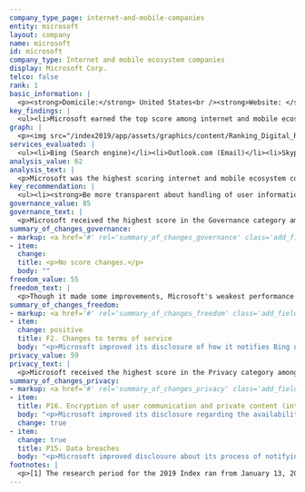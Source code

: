 ```yaml
---
company_type_page: internet-and-mobile-companies
entity: microsoft
layout: company
name: microsoft
id: microsoft
company_type: Internet and mobile ecosystem companies
display: Microsoft Corp.
telco: false
rank: 1
basic_information: | 
  <p><strong>Domicile:</strong> United States<br /><strong>Website: </strong><a href="https://www.microsoft.com/" target="_blank" rel="noopener">www.microsoft.com</a></p>
key_findings: | 
  <ul><li>Microsoft earned the top score among internet and mobile ecosystem companies in the 2019 Index for disclosing more about its commitments and policies affecting users&rsquo; human rights than all other ranked companies.</li><li>It was the most transparent of all internet and mobile ecosystem companies about its privacy policies and practices, although it disclosed less than some of its peers about how it handles user data.</li><li>It was less transparent than many of its peers about policies affecting freedom of expression, including how it handles third-party requests to remove content or restrict accounts, as well as its policies for notifying users of such restrictions.</li></ul>
graph: | 
  <p><img src="/index2019/app/assets/graphics/content/Ranking_Digital_Rights_2018_Corporate_Accountability_Index1.png" /></p>
services_evaluated: | 
  <ul><li>Bing (Search engine)</li><li>Outlook.com (Email)</li><li>Skype (Messaging &amp; VoIP)</li><li>OneDrive (Cloud service)</li></ul>
analysis_value: 62
analysis_text: | 
  <p>Microsoft was the highest scoring internet and mobile ecosystem company in the 2019 Index, disclosing more information about policies and practices affecting users&rsquo; freedom of expression and privacy than its peers.<sup>1</sup> It earned the top score in this year&rsquo;s Index for its improved disclosure of privacy and security policies.<sup>2</sup> It disclosed more information about options users have to access the information that the company holds about them, clarified its process for responding to data breaches, and disclosed options users have to use end-to-end encryption for some of its services. Despite its strong overall performance relative to its peers, Microsoft should be more transparent about its policies affecting users&rsquo; freedom of expression by clarifying its rules and how they are enforced. It could also improve its disclosure of its handling of user information.<br /><br /></p><hr /><p><strong><br />Microsoft Corp.</strong> develops, licenses, and supports software products, services, and devices worldwide. Major offerings include Windows OS, Microsoft Office, Windows Phone software and devices, advertising services, server products, Skype, and OneDrive cloud services.</p><p><strong>Market cap</strong>: USD 934.2 billion<sup>3</sup><br /><strong>NasdaqGS:</strong> MSFT</p>
key_recommendation: | 
  <ul><li><strong>Be more transparent about handling of user information.</strong> Microsoft should more clearly state what user information it collects, shares, retains, and why, and clarify options users have to control what is collected and shared, and how.</li><li><strong>Be transparent about restrictions to freedom of expression.</strong> Microsoft should clarify how it notifies users when it restricts access to content or accounts either due to government requests or as a result of enforcing its own rules.</li><li><strong>Improve remedy.</strong> Microsoft should be more accountable to users by providing a clear and accessible remedy mechanism for users to issue human rights grievances against the company.</li></ul>
governance_value: 85
governance_text: | 
  <p>Microsoft received the highest score in the Governance category among internet and mobile ecosystem companies, and the second-highest score of all 24 companies evaluated, after Telef&oacute;nica. A member of the Global Network Initiative (GNI), Microsoft continued to disclose strong governance oversight over freedom of expression and privacy issues, including clear evidence that it conducts human rights due diligence to assess and mitigate the risks of its products and services (G4). It was one of the few companies in the 2019 Index to disclose it evaluates freedom of expression and privacy risks associated with how it enforces its terms of service and its use of automated decision making technologies. However, it failed to disclose if it evaluates risks of its use of targeted advertising on freedom of expression and privacy. Like all companies, Microsoft should do more to clarify its grievance and remedy mechanisms enabling users to submit complaints about infringements to their freedom of expression or privacy rights (G6).</p>
summary_of_changes_governance:
- markup: <a href='#' rel='summary_of_changes_governance' class='add_fieldset dashicons-before dashicons-plus'><span>Add fieldset</span></a>
- item:
  change: 
  title: <p>No score changes.</p>
  body: ""
freedom_value: 55
freedom_text: | 
  <p>Though it made some improvements, Microsoft's weakest performance in this year's Index was in the Freedom of Expression category, ranking fourth among its internet and mobile ecosystem company peers. Microsoft&rsquo;s terms of service were easy to find and easy to understand (F1). It clarified its policy for notifying users of changes to its terms of service for the Bing search engine, but failed to disclose a notification time frame for any of its services (F2).</p><p>Microsoft disclosed less than Twitter, Google, and Kakao but more than all other internet and mobile ecosystem companies about its rules and how they are enforced (F3, F4, F8). Microsoft disclosed the most information about its process for enforcing its rules (F3), but failed to disclose clear policies for notifying users of content or account restrictions (F8). Microsoft was one of four companies to publish any data about its terms of service enforcement (F4), specifically on content removed from Bing and OneDrive for violating its policy on &ldquo;non-consensual pornography.&rdquo; However, it should disclose data on other types of content it removes for terms of service violations.</p><p>Microsoft provided less information than Google, Verizon Media, Kakao, and Twitter about how it responds to government and private requests to remove content or restrict accounts (F5-F7).<sup>4</sup> It disclosed some information about the company&rsquo;s process for responding to government and private requests to remove content (F5), and some data about the number of these requests received and with which it complied (F6, F7).</p>
summary_of_changes_freedom:
- markup: <a href='#' rel='summary_of_changes_freedom' class='add_fieldset dashicons-before dashicons-plus'><span>Add fieldset</span></a>
- item:
  change: positive
  title: F2. Changes to terms of service
  body: "<p>Microsoft improved its disclosure of how it notifies Bing users of changes to its terms of service.</p>"
privacy_value: 59
privacy_text: | 
  <p>Microsoft received the highest score in the Privacy category among internet and mobile ecosystem companies for strong disclosure of its handling of government requests for user information, and of its security policies. But Microsoft disclosed less than Twitter, Google, Verizon Media, Facebook, and Apple about how it handles user information (P3-P9)&mdash;despite making some improvements over the last year. It did not fully disclose how it collects user information (P3), what information it shares (P4), or why (P5). Like most companies, it provided even less information about its data retention policies (P6). It also disclosed some options allowing users to control what data is collected for targeted advertising&mdash;which suggests that targeted advertising is <em>on</em> by default (P7).</p><p>Microsoft disclosed more than its peers about its process for handling government and private requests for user information (P10), but lagged behind Apple, Twitter, Facebook, and Google on disclosure of data on the requests it received (P11). Like other U.S. companies, it did not divulge the exact number of requests received for user data under Foreign Intelligence Surveillance Act (FISA) requests or National Security Letters (NSLs), or the actions it took in response to these requests, since it is prohibited by law from doing so.<sup>5</sup> Microsoft disclosed its policy for notifying users about government requests for user information, but not for requests it receives through private processes (P12).</p><p>After Apple, Microsoft disclosed the most about its security policies than any other internet and mobile ecosystem company evaluated (P13-P18). Microsoft disclosed it conducts internal security audits (P13), and offered a bug bounty program to address security vulnerabilities (P14). It improved disclosure of its data breach notification policies for Outlook (P15). It also improved its disclosure regarding the availability of end-to-end encryption for both Outlook and Skype (P16).</p>
summary_of_changes_privacy:
- markup: <a href='#' rel='summary_of_changes_privacy' class='add_fieldset dashicons-before dashicons-plus'><span>Add fieldset</span></a>
- item:
  title: P16. Encryption of user communication and private content (internet and mobile ecosystem companies)
  body: "<p>Microsoft improved its disclosure regarding the availability of end-to-end encryption for both Outlook and Skype.</p>"
  change: true
- item:
  change: true
  title: P15. Data breaches
  body: "<p>Microsoft improved disclosure about its process of notifying affected Outlook users in the event of a data breach.</p>"
footnotes: | 
  <p>[1] The research period for the 2019 Index ran from January 13, 2018 to February 8, 2019. Policies that came into effect after February 8, 2019 were not evaluated in this Index.</p><p>[2] For Microsoft&rsquo;s performance in the 2018 Index, see: <a href="/index2018/companies/microsoft">https://rankingdigitalrights.org/index2018/companies/microsoft</a></p><p>[3] Bloomberg Markets, Accessed April 18, 2019, <a href="https://www.bloomberg.com/quote/MSFT:US" target="_blank" rel="noopener">https://www.bloomberg.com/quote/MSFT:US</a></p><p>[4] Oath, which provides a range of communications services including Yahoo Mail and Tumblr, updated its name to Verizon Media on January 7, 2019. See: <a href="https://www.oath.com/2019/01/07/oath-is-now-verizon-media/" target="_blank" rel="noopener">https://www.oath.com/2019/01/07/oath-is-now-verizon-media/</a>&nbsp;</p><p>[5] &ldquo;USA FREEDOM Act of 2015,&rdquo; Pub. L. No. 114&ndash;23 (2015), <a href="https://www.congress.gov/bill/114th-congress/house-bill/2048" target="_blank" rel="noopener">https://www.congress.gov/bill/114th-congress/house-bill/2048</a>&nbsp;</p>
---
```

